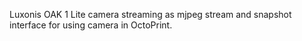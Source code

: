 Luxonis OAK 1 Lite camera streaming as mjpeg stream and snapshot interface for using camera in OctoPrint.
